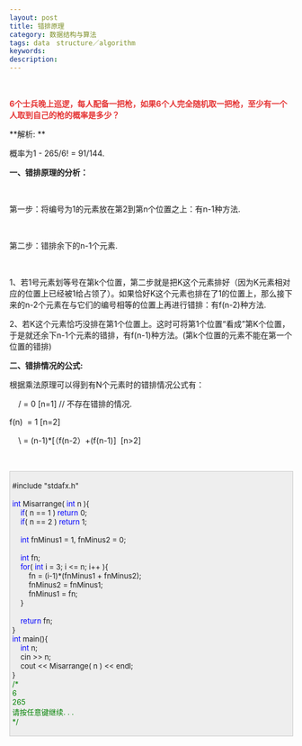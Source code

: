 ```yaml
---
layout: post
title: 错排原理
category: 数据结构与算法
tags: data　structure／algorithm
keywords: 
description: 
---
```


 

**<span
style="color:#e53333;">6个士兵晚上巡逻，每人配备一把枪，如果6个人完全随机取一把枪，至少有一个人取到自己的枪的概率是多少？</span>**

**解析: **

概率为1 - 265/6! = 91/144.

**一、错排原理的分析：**

 

第一步：将编号为1的元素放在第2到第n个位置之上：有n-1种方法.

 

第二步：错排余下的n-1个元素.

 

1、若1号元素划等号在第k个位置，第二步就是把K这个元素排好（因为K元素相对应的位置上已经被1给占领了）。如果恰好K这个元素也排在了1的位置上，那么接下来的n-2个元素在与它们的编号相等的位置上再进行错排：有f(n-2)种方法.

2、若K这个元素恰巧没排在第1个位置上。这时可将第1个位置“看成”第K个位置，于是就还余下n-1个元素的错排，有f(n-1)种方法。(第k个位置的元素不能在第一个位置的错排)

**二、错排情况的公式:** 

根据乘法原理可以得到有N个元素时的错排情况公式有：

    / = 0 [n=1] // 不存在错排的情况.

f(n)  = 1 [n=2]

    \\ = (n-1)\*[（f(n-2）+(f(n-1)]  [n\>2]

 

<div
style="border-right:#cccccc 1px solid;padding-right:5px;border-top:#cccccc 1px solid;padding-left:4px;font-size:13px;padding-bottom:4px;border-left:#cccccc 1px solid;width:98%;word-break:break-all;padding-top:4px;border-bottom:#cccccc 1px solid;background-color:#eeeeee;">

\#include "stdafx.h"\
\
 <span style="color:#0000ff;">int</span> Misarrange( <span
style="color:#0000ff;">int</span> n ){\
     <span style="color:#0000ff;">if</span>( n == 1 ) <span
style="color:#0000ff;">return</span> 0;\
     <span style="color:#0000ff;">if</span>( n == 2 ) <span
style="color:#0000ff;">return</span> 1;\
\
     <span
style="color:#0000ff;">int</span> fnMinus1 = 1, fnMinus2 = 0;\
\
     <span style="color:#0000ff;">int</span> fn;\
     <span style="color:#0000ff;">for</span>( <span
style="color:#0000ff;">int</span> i = 3; i \<= n; i++ ){\
         fn = (i-1)\*(fnMinus1 + fnMinus2);\
         fnMinus2 = fnMinus1;\
         fnMinus1 = fn;\
     }\
\
     <span style="color:#0000ff;">return</span> fn;\
 }\
 <span style="color:#0000ff;">int</span> main(){\
     <span style="color:#0000ff;">int</span> n;\
     cin \>\> n;\
     cout \<\< Misarrange( n ) \<\< endl;\
 }\
 <span style="color:#008000;">/\*</span><span style="color:#008000;">\
 6\
 265\
 请按任意键继续. . .\
 </span><span style="color:#008000;">\*/</span>

</div>

 









